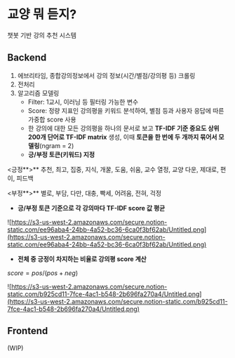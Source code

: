 # 교양 뭐 듣지?

챗봇 기반 강의 추천 시스템

## Backend
1. 에브리타임, 종합강의정보에서 강의 정보(시간/별점/강의평 등) 크롤링
2. 전처리 
3. 알고리즘 모델링  
    - Filter: 1교시, 이러닝 등 필터링 가능한 변수
    - Score: 정량 지표인 강의평을 키워드 분석하여, 별점 등과 사용자 응답에 따른 가중합 score 사용
    - 한 강의에 대한 모든 강의평을 하나의 문서로 보고 **TF-IDF 기준 중요도 상위 200개 단어로 TF-IDF matrix** 생성, 이때 **토큰을 한 번에 두 개까지 묶어서 모델링**(ngram = 2)
    - **긍/부정 토큰(키워드) 지정**

<긍정**>**
추천, 최고, 집중, 지식, 개꿀, 도움, 쉬움, 교수 열정, 교양 다운, 제대로, 편이, 피드백

<부정**>**
별로, 부담, 다만, 대충, 빡세, 어려움, 전혀, 걱정

- **긍/부정 토큰 기준으로 각 강의마다 TF-IDF score 값 평균**

![https://s3-us-west-2.amazonaws.com/secure.notion-static.com/ee96aba4-24bb-4a52-bc36-6ca0f3bf62ab/Untitled.png](https://s3-us-west-2.amazonaws.com/secure.notion-static.com/ee96aba4-24bb-4a52-bc36-6ca0f3bf62ab/Untitled.png)

- **전체 중 긍정이 차지하는 비율로 강의평 score 계산**

$score = pos/(pos + neg)$

![https://s3-us-west-2.amazonaws.com/secure.notion-static.com/b925cd11-7fce-4ac1-b548-2b696fa270a4/Untitled.png](https://s3-us-west-2.amazonaws.com/secure.notion-static.com/b925cd11-7fce-4ac1-b548-2b696fa270a4/Untitled.png)
## Frontend

(WIP)

